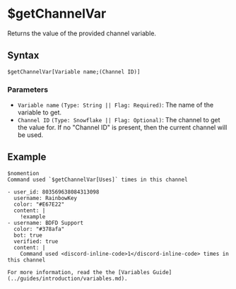 # $getChannelVar
Returns the value of the provided channel variable.

## Syntax
```
$getChannelVar[Variable name;(Channel ID)]
```

### Parameters
- `Variable name` `(Type: String || Flag: Required)`: The name of the variable to get.
- `Channel ID` `(Type: Snowflake || Flag: Optional)`: The channel to get the value for. If no "Channel ID" is present, then the current channel will be used.

## Example
```
$nomention
Command used `$getChannelVar[Uses]` times in this channel
```

``` discord yaml
- user_id: 803569638084313098
  username: RainbowKey
  color: "#E67E22"
  content: |
    !example
- username: BDFD Support
  color: "#378afa"
  bot: true
  verified: true
  content: |
    Command used <discord-inline-code>1</discord-inline-code> times in this channel
```

```admonish info title="Read more"
For more information, read the the [Variables Guide](../guides/introduction/variables.md).
```
